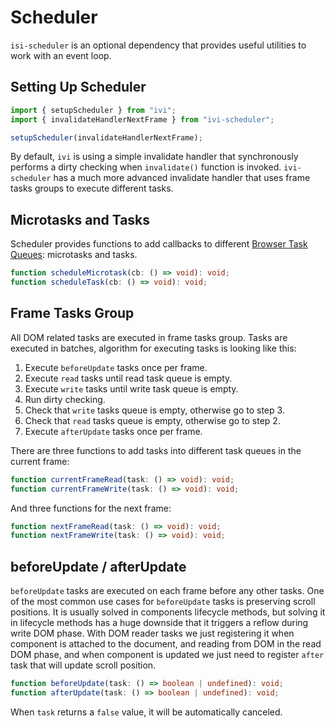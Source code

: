 # Scheduler

`isi-scheduler` is an optional dependency that provides useful utilities to work with an event loop.

## Setting Up Scheduler

```ts
import { setupScheduler } from "ivi";
import { invalidateHandlerNextFrame } from "ivi-scheduler";

setupScheduler(invalidateHandlerNextFrame);
```

By default, `ivi` is using a simple invalidate handler that synchronously performs a dirty checking when `invalidate()`
function is invoked. `ivi-scheduler` has a much more advanced invalidate handler that uses frame tasks groups to execute
different tasks.

## Microtasks and Tasks

Scheduler provides functions to add callbacks to different
[Browser Task Queues](https://html.spec.whatwg.org/multipage/webappapis.html#task-queue): microtasks and tasks.

```ts
function scheduleMicrotask(cb: () => void): void;
function scheduleTask(cb: () => void): void;
```

## Frame Tasks Group

All DOM related tasks are executed in frame tasks group. Tasks are executed in batches, algorithm for executing tasks
is looking like this:

1. Execute `beforeUpdate` tasks once per frame.
2. Execute `read` tasks until read task queue is empty.
3. Execute `write` tasks until write task queue is empty.
4. Run dirty checking.
5. Check that `write` tasks queue is empty, otherwise go to step 3.
6. Check that `read` tasks queue is empty, otherwise go to step 2.
7. Execute `afterUpdate` tasks once per frame.

There are three functions to add tasks into different task queues in the current frame:

```ts
function currentFrameRead(task: () => void): void;
function currentFrameWrite(task: () => void): void;
```

And three functions for the next frame:

```ts
function nextFrameRead(task: () => void): void;
function nextFrameWrite(task: () => void): void;
```

## beforeUpdate / afterUpdate

`beforeUpdate` tasks are executed on each frame before any other tasks. One of the most common use cases for
`beforeUpdate` tasks is preserving scroll positions. It is usually solved in components lifecycle methods, but solving
it in lifecycle methods has a huge downside that it triggers a reflow during write DOM phase. With DOM reader tasks we
just registering it when component is attached to the document, and reading from DOM in the read DOM phase, and when
component is updated we just need to register `after` task that will update scroll position.

```ts
function beforeUpdate(task: () => boolean | undefined): void;
function afterUpdate(task: () => boolean | undefined): void;
```

When `task` returns a `false` value, it will be automatically canceled.
